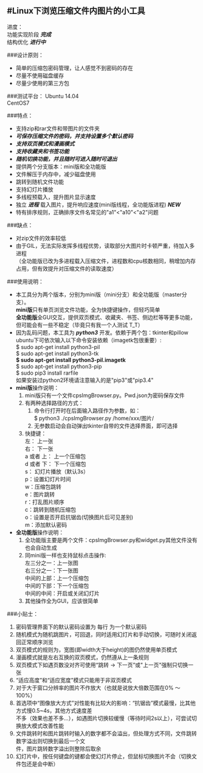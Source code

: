 #Linux下浏览压缩文件内图片的小工具
--- 
进度：     
功能实现阶段 **_完成_**     
结构优化 **_进行中_**  


###设计原则：
* 简单的压缩包密码管理，让人感觉不到密码的存在
* 尽量不使用磁盘缓存
* 尽量少使用的第三方包

###测试平台：
Ubuntu 14.04        
CentOS7

###特点：
* 支持zip和rar文件和带图片的文件夹
* **_可保存压缩文件的密码，并支持设置多个默认密码_**
* **_支持双页模式和漫画模式_**
* **_支持收藏夹和书签功能_**
* **_随机切换功能，并且随时可进入随时可退出_**
* 提供两个分支版本：mini版和全功能版
* 文件解压于内存中，减少磁盘使用
* 跳转到随机文件功能
* 支持幻灯片播放
* 多线程预载入，提升图片显示速度
* 独立 **_进程_** 载入图片，提升响应速度(mini版线程，全功能版进程) **_NEW_**    
* 特有排序规则，正确排序文件名常见的"a1"<"a10"<"a2"问题

###缺点：
* 对zip文件的效率较低
* 由于GIL，无法实际发挥多线程优势，读取部分大图片时卡顿严重，待加入多进程     
（全功能版已改为多进程载入压缩文件，进程数和cpu核数相同，稍增加内存占用，但有效提升对压缩文件的读取速度）      

###使用说明：
* 本工具分为两个版本，分别为mini版（mini分支）和全功能版（master分支）。    
**mini版**只有单页浏览文件功能，全为快捷键操作，但轻巧简单   
**全功能版**全GUI交互，提供双页模式、收藏夹、书签、侧边栏等等更多功能，但可能会有一些不稳定（毕竟只有我一个人测试 T_T）
* 因为乱码问题，本工具为 **_python3_** 开发。依赖于两个包：tkinter和pillow        
ubuntu下可依次输入以下命令安装依赖（imagetk包很重要）:    
    $ sudo apt-get install python3-pil      
    $ sudo apt-get install python3-tk   
    **$ sudo apt-get install python3-pil.imagetk**  
    $ sudo apt-get install python3-pip      
    $ sudo pip3 install rarfile  
如果安装过python2环境请注意输入的是"pip3"或"pip3.4"
* **mini版**操作说明：    
    1. mini版只有一个文件cpsImgBrowser.py。Pwd.json为密码保存文件
    2. 有两种选择路径的方式：
        1. 命令行打开时在后面输入路径作为参数，如：        
        $ python3 ./cpsImgBrowser.py  /home/xxx/图片/
        2. 无参数启动会自动弹出tkinter自带的文件选择界面，即可选择
    3. 快捷键：     
        左： 上一张  
        右： 下一张  
        a 或者 上： 上一个压缩包  
        d 或者 下： 下一个压缩包  
        s： 幻灯片播放（默认3s）  
        p：设置幻灯片时间    
        w：压缩包跳转    
        e：图片跳转    
        r：打乱图片顺序    
        c：跳转到随机压缩包   
        o：设置是否开启抗锯齿(切换图片后可见差别)   
        m：添加默认密码
* **全功能版**操作说明：
    1. 全功能版主要是两个文件：cpsImgBrowser.py和widget.py其他文件没有也会自动生成
    2. 同mini版一样也支持鼠标点击操作:       
        左三分之一：上一张图      
        右三分之一：下一张图      
        中间的上部：上一个压缩包        
        中间的下部：下一个压缩包        
        中间的中间：开启或关闭幻灯片      
    3. 其他操作全为GUI，应该很简单
    
###小贴士：
1. 密码管理界面下的默认密码设置为 每行 为一个默认密码
2. 随机模式为随机跳图片，可回退，同时适用幻灯片和手动切换，可随时关闭返回正常顺序浏览
3. 双页模式的规则为，宽图(即width大于height)的图仍然使用单页模式
4. 漫画模式就是左右互换的双页模式，仍然遵从上一条规则
5. 双页模式下如遇页数没对齐可使用“跳转 -> 下一页”或"上一页"强制只切换一张
6. “适应高度”和“适应宽度”模式只能用于非双页模式
7. 对于大于窗口分辨率的图片不作放大（也就是说放大倍数范围在0% ～ 100%）
8. 首选项中“图像放大方式”对性能有比较大的影响：“抗锯齿”模式最慢，比其他方式慢0.5~4s，其他方式速度差        
不多（效果也差不多...），如遇图片切换较缓慢（等待时间2s以上），可尝试切换放大模式改善性能     
9. 文件跳转时和图片跳转时输入的数字都不会溢出，但处理方式不同，文件跳转数字溢出则切换到最后一个文      
件，图片跳转数字溢出则整除后取余        
10. 幻灯片中，按任何键盘的键都会使幻灯片停止，但鼠标切换图片不会（切换文件包还是会中断）